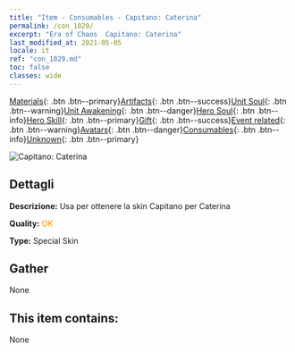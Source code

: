 ```yaml
---
title: "Item - Consumables - Capitano: Caterina"
permalink: /con_1029/
excerpt: "Era of Chaos  Capitano: Caterina"
last_modified_at: 2021-05-05
locale: it
ref: "con_1029.md"
toc: false
classes: wide
---
```

 [Materials](/ItemsIT/){: .btn .btn--primary}[Artifacts](/ItemsIT/Artifacts/){: .btn .btn--success}[Unit Soul](/ItemsIT/UnitSoul/){: .btn .btn--warning}[Unit Awakening](/ItemsIT/UnitAwakening/){: .btn .btn--danger}[Hero Soul](/ItemsIT/HeroSoul/){: .btn .btn--info}[Hero Skill](/ItemsIT/HeroSkill/){: .btn .btn--primary}[Gift](/ItemsIT/Gift/){: .btn .btn--success}[Event related](/ItemsIT/Events/){: .btn .btn--warning}[Avatars](/ItemsIT/Avatars/){: .btn .btn--danger}[Consumables](/ItemsIT/Consumables/){: .btn .btn--info}[Unknown](/ItemsIT/Unknown/){: .btn .btn--primary}

 ![Capitano: Caterina](/images/h/h_Catherine6.jpg)

## Dettagli
 **Descrizione:** Usa per ottenere la skin Capitano per Caterina

 **Quality:** <span style="color: #FF8C00">OK</span>

 **Type:** Special Skin

## Gather

  None

## This item contains:

  None

